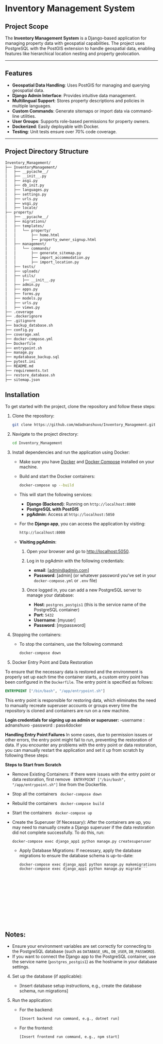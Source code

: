# Inventory Management System

## Project Scope

The **Inventory Management System** is a Django-based application for managing property data with geospatial capabilities. The project uses PostgreSQL with the PostGIS extension to handle geospatial data, enabling features like hierarchical location nesting and property geolocation.

---

## Features

- **Geospatial Data Handling**: Uses PostGIS for managing and querying geospatial data.
- **Django Admin Interface**: Provides intuitive data management.
- **Multilingual Support**: Stores property descriptions and policies in multiple languages.
- **Custom Commands**: Generate sitemaps or import data via command-line utilities.
- **User Groups**: Supports role-based permissions for property owners.
- **Dockerized**: Easily deployable with Docker.
- **Testing**: Unit tests ensure over 70% code coverage.

---

## Project Directory Structure

```markdown
Inventory_Management/
├── InventoryManagement/
│   ├── __pycache__/
│   ├── __init__.py
│   ├── asgi.py
│   ├── db_init.py
│   ├── languages.py
│   ├── settings.py
│   ├── urls.py
│   ├── wsgi.py
│   ├── locale/
├── property/
│   ├── __pycache__/
│   ├── migrations/
│   ├── templates/
│   │   └── property/
│   │       ├── home.html
│   │       ├── property_owner_signup.html
│   ├── management/
│   │   └── commands/
│   │       ├── generate_sitemap.py
│   │       ├── import_accommodation.py
│   │       ├── import_location.py
│   ├── tests/
│   ├── uploads/
│   ├── utils/
│   │   ├── __init__.py
│   ├── admin.py
│   ├── apps.py
│   ├── forms.py
│   ├── models.py
│   ├── urls.py
│   ├── views.py
├── .coverage
├── .dockerignore
├── .gitignore
├── backup_database.sh
├── config.py
├── coverage.xml
├── docker-compose.yml
├── Dockerfile
├── entrypoint.sh
├── manage.py
├── mydatabase_backup.sql
├── pytest.ini
├── README.md
├── requirements.txt
├── restore_database.sh
├── sitemap.json
```

## Installation

To get started with the project, clone the repository and follow these steps:

1. Clone the repository:
    ```bash
    git clone https://github.com/mdadnanshuvo/Inventory_Management.git
    ```

2. Navigate to the project directory:
    ```bash
    cd Inventory_Management
    ```

3. Install dependencies and run the application using Docker:

    - Make sure you have [Docker](https://www.docker.com/) and [Docker Compose](https://docs.docker.com/compose/) installed on your machine.

    - Build and start the Docker containers:
      ```bash
      docker-compose up --build
      ```

    - This will start the following services:
      - **Django (Backend)**: Running on `http://localhost:8000`
      - **PostgreSQL with PostGIS**
      - **pgAdmin**: Access at `http://localhost:5050`

      
    - For the **Django app**, you can access the application by visiting:
      ```bash
      http://localhost:8000
      ```
      

    - **Visiting pgAdmin**:
        1. Open your browser and go to [http://localhost:5050](http://localhost:5050).
        2. Log in to pgAdmin with the following credentials:
           - **email**: [admin@admin.com]
           - **Password**: [admin] (or whatever password you’ve set in your `docker-compose.yml` or `.env` file)
        
        3. Once logged in, you can add a new PostgreSQL server to manage your database:
            - **Host**: `postgres_postgis1` (this is the service name of the PostgreSQL container)
            - **Port**: `5432`
            - **Username**: [myuser]
            - **Password**: [mypassword]

        

4. Stopping the containers:

    - To stop the containers, use the following command:
      ```bash
      docker-compose down
      ```

5. Docker Entry Point and Data Restoration

To ensure that the necessary data is restored and the environment is properly set up each time the container starts, a custom entry point has been configured in the `Dockerfile`. The entry point is specified as follows:

```Dockerfile
ENTRYPOINT ["/bin/bash", "/app/entrypoint.sh"]
```
This entry point is responsible for restoring data, which eliminates the need to manually recreate superuser accounts or groups every time the repository is cloned and containers are run on a new machine.

  **Login credentials for signing up as admin or superuser:**
     -username : adnanshuvo
     -password : pass4docker
     

 **Handling Entry Point Failures**
 In some cases, due to permission issues or other errors, the entry point might fail to run, preventing the restoration of data. If you encounter any problems with the entry point or data restoration, you can manually restart the 
 application and set it up from scratch by following these steps:
 
 **Steps to Start from Scratch**

   - Remove Existing Containers:
    If there were issues with the entry point or data restoration, first remove ``` ENTRYPOINT ["/bin/bash", "/app/entrypoint.sh"]``` line from the Dockerfile.

  - Stop all the containers
      ``` docker-compose down```
    
  - Rebuild the containers
     ``` docker-compose build```
    
  - Start the containers
     ``` docker-compose up```

  - Create the Superuser (If Necessary):
     After the containers are up, you may need to manually create a Django superuser if the data restoration did not complete successfully. To do this, run:
    
     ```docker-compose exec django_app1 python manage.py createsuperuser```

    - Apply Database Migrations:
       If necessary, apply the database migrations to ensure the database schema is up-to-date:
      
       ```
       docker-compose exec django_app1 python manage.py makemigrations
       docker-compose exec django_app1 python manage.py migrate```

    

    

      



   
    


## Notes:
- Ensure your environment variables are set correctly for connecting to the PostgreSQL database (such as `DATABASE_URL`, `DB_USER`, `DB_PASSWORD`).
- If you want to connect the Django app to the PostgreSQL container, use the service name (`postgres_postgis1`) as the hostname in your database settings.

      

4. Set up the database (if applicable):
    - [Insert database setup instructions, e.g., create the database schema, run migrations]

5. Run the application:
    - For the backend:
        ```bash
        [Insert backend run command, e.g., dotnet run]
        ```
    - For the frontend:
        ```bash
        [Insert frontend run command, e.g., npm start]
        ```
